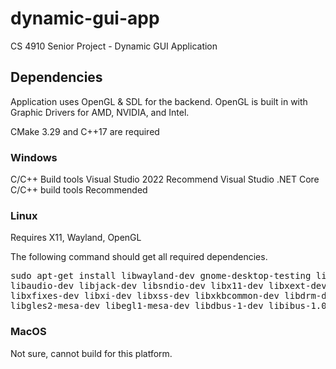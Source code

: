 # dynamic-gui-app
CS 4910 Senior Project - Dynamic GUI Application

## Dependencies 
Application uses OpenGL & SDL for the backend. OpenGL is built in with Graphic Drivers for AMD, NVIDIA, and Intel. 

CMake 3.29 and C++17 are required

### Windows
C/C++ Build tools
Visual Studio 2022 Recommend
Visual Studio .NET Core C/C++ build tools Recommended

### Linux
Requires X11, Wayland, OpenGL

The following command should get all required dependencies. 
<pre>sudo apt-get install libwayland-dev gnome-desktop-testing libasound2-dev libpulse-dev \
libaudio-dev libjack-dev libsndio-dev libx11-dev libxext-dev libxrandr-dev libxcursor-dev \
libxfixes-dev libxi-dev libxss-dev libxkbcommon-dev libdrm-dev libgbm-dev libgl1-mesa-dev \
libgles2-mesa-dev libegl1-mesa-dev libdbus-1-dev libibus-1.0-dev libudev-dev fcitx-libs-dev </pre>

### MacOS
Not sure, cannot build for this platform. 
